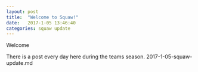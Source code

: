 ```yaml
---
layout: post
title:  "Welcome to Squaw!"
date:   2017-1-05 13:46:40
categories: squaw update
---
```

Welcome 

There is a post every day here during the teams season.
2017-1-05-squaw-update.md
